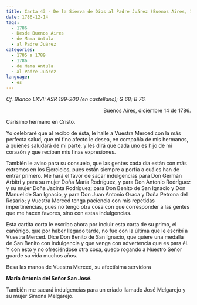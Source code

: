 ```yaml
---
title: Carta 43 - De la Sierva de Dios al Padre Juárez (Buenos Aires, 14 de diciembre de 1786).
date: 1786-12-14
tags:
  - 1786
  - Desde Buenos Aires
  - de Mama Antula
  - al Padre Juárez
categories:
  - 1785 a 1789
  - 1786
  - de Mama Antula
  - al Padre Juárez
language:
  - es
---
```


_Cf. Blanco LXVI: ASR 199-200 (en castellano); G 68; B 76._

<div align="right">
Buenos Aires, diciembre 14 de 1786.
</div>

Carísimo hermano en Cristo.

Yo celebraré que al recibo de ésta, le halle a Vuestra Merced con la más perfecta salud, que mi fino afecto le desea, en compañía de mis hermanos, a quienes saludará de mi parte, y les dirá que cada uno es hijo de mi corazón y que reciban mis finas expresiones.

También le aviso para su consuelo, que las gentes cada día están con más extremos en los Ejercicios, pues están siempre a porfía a cuáles han de entrar primero. Me hará el favor de sacar indulgencias para Don Germán Arbitri y para su mujer Doña María Rodríguez, y para Don Antonio Rodríguez y su mujer Doña Jacinta Rodríguez; para Don Benito de San Ignacio y Don Manuel de San Ignacio, y para Don Juan Antonio Oraca y Doña Petrona del Rosario; y Vuestra Merced tenga paciencia con mis repetidas impertinencias, pues no tengo otra cosa con que corresponder a las gentes que me hacen favores, sino con estas indulgencias.

Esta cartita corta le escribo ahora por incluir esta carta de su primo, el canónigo, que por haber llegado tarde, no fue con la última que le escribí a Vuestra Merced. Dice Don Benito de San Ignacio, que quiere una medalla de San Benito con indulgencia y que venga con advertencia que es para él. Y con esto y no ofreciéndose otra cosa, quedo rogando a Nuestro Señor guarde su vida muchos años.

Besa las manos de Vuestra Merced, su afectísima servidora

**María Antonia del Señor San José.**

También me sacará indulgencias para un criado llamado José Melgarejo y su mujer Simona Melgarejo.
